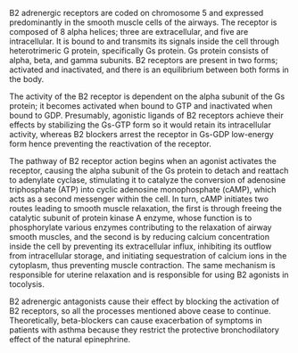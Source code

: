 B2 adrenergic receptors are coded on chromosome 5 and expressed predominantly in the smooth muscle cells of the airways. The receptor is composed of 8 alpha helices; three are extracellular, and five are intracellular. It is bound to and transmits its signals inside the cell through heterotrimeric G protein, specifically Gs protein. Gs protein consists of alpha, beta, and gamma subunits. B2 receptors are present in two forms; activated and inactivated, and there is an equilibrium between both forms in the body.

The activity of the B2 receptor is dependent on the alpha subunit of the Gs protein; it becomes activated when bound to GTP and inactivated when bound to GDP. Presumably, agonistic ligands of B2 receptors achieve their effects by stabilizing the Gs-GTP form so it would retain its intracellular activity, whereas B2 blockers arrest the receptor in Gs-GDP low-energy form hence preventing the reactivation of the receptor.

The pathway of B2 receptor action begins when an agonist activates the receptor, causing the alpha subunit of the Gs protein to detach and reattach to adenylate cyclase, stimulating it to catalyze the conversion of adenosine triphosphate (ATP) into cyclic adenosine monophosphate (cAMP), which acts as a second messenger within the cell. In turn, cAMP initiates two routes leading to smooth muscle relaxation, the first is through freeing the catalytic subunit of protein kinase A enzyme, whose function is to phosphorylate various enzymes contributing to the relaxation of airway smooth muscles, and the second is by reducing calcium concentration inside the cell by preventing its extracellular influx, inhibiting its outflow from intracellular storage, and initiating sequestration of calcium ions in the cytoplasm, thus preventing muscle contraction. The same mechanism is responsible for uterine relaxation and is responsible for using B2 agonists in tocolysis.

B2 adrenergic antagonists cause their effect by blocking the activation of B2 receptors, so all the processes mentioned above cease to continue. Theoretically, beta-blockers can cause exacerbation of symptoms in patients with asthma because they restrict the protective bronchodilatory effect of the natural epinephrine.
